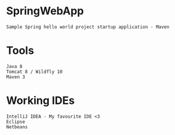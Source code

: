 # SpringWebApp
    Sample Spring hello world project startup application - Maven

# Tools
    Java 8
    Tomcat 8 / Wildfly 10
    Maven 3

# Working IDEs
    IntelliJ IDEA - My favourite IDE <3
    Eclipse
    Netbeans

